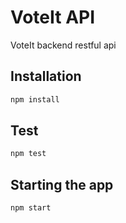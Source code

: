 VoteIt API
==========

VoteIt backend restful api

Installation
-------
```sh
npm install
```

Test
---
```sh
npm test
```

Starting the app
---
```sh
npm start 
```
